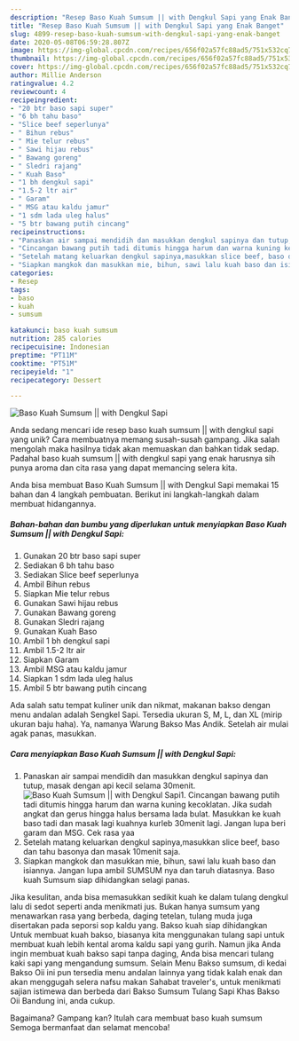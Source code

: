 ```yaml
---
description: "Resep Baso Kuah Sumsum || with Dengkul Sapi yang Enak Banget"
title: "Resep Baso Kuah Sumsum || with Dengkul Sapi yang Enak Banget"
slug: 4899-resep-baso-kuah-sumsum-with-dengkul-sapi-yang-enak-banget
date: 2020-05-08T06:59:28.807Z
image: https://img-global.cpcdn.com/recipes/656f02a57fc88ad5/751x532cq70/baso-kuah-sumsum-with-dengkul-sapi-foto-resep-utama.jpg
thumbnail: https://img-global.cpcdn.com/recipes/656f02a57fc88ad5/751x532cq70/baso-kuah-sumsum-with-dengkul-sapi-foto-resep-utama.jpg
cover: https://img-global.cpcdn.com/recipes/656f02a57fc88ad5/751x532cq70/baso-kuah-sumsum-with-dengkul-sapi-foto-resep-utama.jpg
author: Millie Anderson
ratingvalue: 4.2
reviewcount: 4
recipeingredient:
- "20 btr baso sapi super"
- "6 bh tahu baso"
- "Slice beef seperlunya"
- " Bihun rebus"
- " Mie telur rebus"
- " Sawi hijau rebus"
- " Bawang goreng"
- " Sledri rajang"
- " Kuah Baso"
- "1 bh dengkul sapi"
- "1.5-2 ltr air"
- " Garam"
- " MSG atau kaldu jamur"
- "1 sdm lada uleg halus"
- "5 btr bawang putih cincang"
recipeinstructions:
- "Panaskan air sampai mendidih dan masukkan dengkul sapinya dan tutup, masak dengan api kecil selama 30menit."
- "Cincangan bawang putih tadi ditumis hingga harum dan warna kuning kecoklatan. Jika sudah angkat dan gerus hingga halus bersama lada bulat. Masukkan ke kuah baso tadi dan masak lagi kuahnya kurleb 30menit lagi. Jangan lupa beri garam dan MSG. Cek rasa yaa"
- "Setelah matang keluarkan dengkul sapinya,masukkan slice beef, baso dan tahu basonya dan masak 10menit saja."
- "Siapkan mangkok dan masukkan mie, bihun, sawi lalu kuah baso dan isiannya. Jangan lupa ambil SUMSUM nya dan taruh diatasnya. Baso kuah Sumsum siap dihidangkan selagi panas."
categories:
- Resep
tags:
- baso
- kuah
- sumsum

katakunci: baso kuah sumsum 
nutrition: 285 calories
recipecuisine: Indonesian
preptime: "PT11M"
cooktime: "PT51M"
recipeyield: "1"
recipecategory: Dessert

---
```



![Baso Kuah Sumsum || with Dengkul Sapi](https://img-global.cpcdn.com/recipes/656f02a57fc88ad5/751x532cq70/baso-kuah-sumsum-with-dengkul-sapi-foto-resep-utama.jpg)

Anda sedang mencari ide resep baso kuah sumsum || with dengkul sapi yang unik? Cara membuatnya memang susah-susah gampang. Jika salah mengolah maka hasilnya tidak akan memuaskan dan bahkan tidak sedap. Padahal baso kuah sumsum || with dengkul sapi yang enak harusnya sih punya aroma dan cita rasa yang dapat memancing selera kita.


 Anda bisa membuat Baso Kuah Sumsum || with Dengkul Sapi memakai 15 bahan dan 4 langkah pembuatan. Berikut ini langkah-langkah dalam membuat hidangannya.

<!--inarticleads1-->

##### Bahan-bahan dan bumbu yang diperlukan untuk menyiapkan Baso Kuah Sumsum || with Dengkul Sapi:

1. Gunakan 20 btr baso sapi super
1. Sediakan 6 bh tahu baso
1. Sediakan Slice beef seperlunya
1. Ambil  Bihun rebus
1. Siapkan  Mie telur rebus
1. Gunakan  Sawi hijau rebus
1. Gunakan  Bawang goreng
1. Gunakan  Sledri rajang
1. Gunakan  Kuah Baso
1. Ambil 1 bh dengkul sapi
1. Ambil 1.5-2 ltr air
1. Siapkan  Garam
1. Ambil  MSG atau kaldu jamur
1. Siapkan 1 sdm lada uleg halus
1. Ambil 5 btr bawang putih cincang


Ada salah satu tempat kuliner unik dan nikmat, makanan bakso dengan menu andalan adalah Sengkel Sapi. Tersedia ukuran S, M, L, dan XL (mirip ukuran baju haha). Ya, namanya Warung Bakso Mas Andik. Setelah air mulai agak panas, masukkan. 

<!--inarticleads2-->

##### Cara menyiapkan Baso Kuah Sumsum || with Dengkul Sapi:

1. Panaskan air sampai mendidih dan masukkan dengkul sapinya dan tutup, masak dengan api kecil selama 30menit.
<img src="//assets-global.cpcdn.com/assets/icons/button_play-2c75c40dde080a61004c1f40b05d8f140eaff45d7e9e6481dc71c63d2e7c4909.png" alt="Baso Kuah Sumsum || with Dengkul Sapi">1. Cincangan bawang putih tadi ditumis hingga harum dan warna kuning kecoklatan. Jika sudah angkat dan gerus hingga halus bersama lada bulat. Masukkan ke kuah baso tadi dan masak lagi kuahnya kurleb 30menit lagi. Jangan lupa beri garam dan MSG. Cek rasa yaa
1. Setelah matang keluarkan dengkul sapinya,masukkan slice beef, baso dan tahu basonya dan masak 10menit saja.
1. Siapkan mangkok dan masukkan mie, bihun, sawi lalu kuah baso dan isiannya. Jangan lupa ambil SUMSUM nya dan taruh diatasnya. Baso kuah Sumsum siap dihidangkan selagi panas.


Jika kesulitan, anda bisa memasukkan sedikit kuah ke dalam tulang dengkul lalu di sedot seperti anda menikmati jus. Bukan hanya sumsum yang menawarkan rasa yang berbeda, daging tetelan, tulang muda juga disertakan pada seporsi sop kaldu yang. Bakso kuah siap dihidangkan Untuk membuat kuah bakso, biasanya kita menggunakan tulang sapi untuk membuat kuah lebih kental aroma kaldu sapi yang gurih. Namun jika Anda ingin membuat kuah bakso sapi tanpa daging, Anda bisa mencari tulang kaki sapi yang mengandung sumsum. Selain Menu Bakso sumsum, di kedai Bakso Oii ini pun tersedia menu andalan lainnya yang tidak kalah enak dan akan menggugah selera nafsu makan Sahabat traveler&#39;s, untuk menikmati sajian istimewa dan berbeda dari Bakso Sumsum Tulang Sapi Khas Bakso Oii Bandung ini, anda cukup. 

Bagaimana? Gampang kan? Itulah cara membuat baso kuah sumsum  Semoga bermanfaat dan selamat mencoba!
